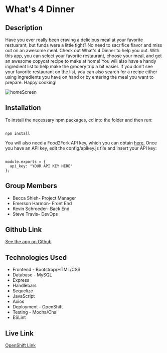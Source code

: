 # What's 4 Dinner

## Description

Have you ever really been craving a delicious meal at your favorite restuarant, but funds were a little tight? No need to sacrifice flavor and miss out on an awesome meal. Check out What's 4 Dinner to help you out. With this app, you can select your favorite restaurant, choose your meal, and get an awesome copycat recipe to make at home! You will also have a handy ingredient list to help make the grocery trip a bit easier. If you don't see your favorite restaurant on the list, you can also search for a recipe either using ingredients you have on hand or by entering the meal you want to prepare. Happy cooking!

![homeScreen](https://user-images.githubusercontent.com/21156508/59633010-8b5f4f80-9119-11e9-97d7-b51450f92465.png)

## Installation

To install the necessary npm packages, cd into the folder and then run:

```

npm install

```

You will also need a Food2Fork API key, which you can obtain [here.](https://www.food2fork.com/about/api)
Once you have an API key, edit the config/apikey.js file and insert your API key:

```

module.exports = {
  api_key: "YOUR API KEY HERE"
};

```

## Group Members

- Becca Shieh- Project Manager
- Emerson Harmon- Front End
- Kevin Schroeder- Back End
- Steve Travis- DevOps

## Github Link

[See the app on Github](https://github.com/madflowerr/Whats4Dinner)

## Technologies Used

- Frontend - Bootstrap/HTML/CSS
- Database - MySQL
- Express
- Handlebars
- Sequelize
- JavaScript
- Axios
- Deployment - OpenShift
- Testing - Mocha/Chai
- ESLint

## Live Link

[OpenShift Link](http://whats4dinner-mytestproject1.apps.us-east-2.online-starter.openshift.com/)
